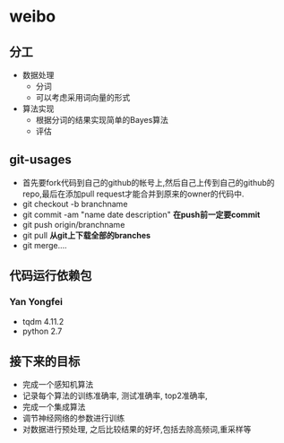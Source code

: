 # weibo
## 分工
- 数据处理
    - 分词
    - 可以考虑采用词向量的形式
- 算法实现
    - 根据分词的结果实现简单的Bayes算法
    - 评估
## git-usages
- 首先要fork代码到自己的github的帐号上,然后自己上传到自己的github的repo,最后在添加pull request才能合并到原来的owner的代码中.
- git checkout -b branchname
- git commit -am "name date description" __在push前一定要commit__
- git push origin/branchname
- git pull __从git上下载全部的branches__
- git merge....

## 代码运行依赖包
### Yan Yongfei
- tqdm 4.11.2
- python 2.7

## 接下来的目标
- 完成一个感知机算法
- 记录每个算法的训练准确率, 测试准确率, top2准确率, 
- 完成一个集成算法
- 调节神经网络的参数进行训练
- 对数据进行预处理, 之后比较结果的好坏,包括去除高频词,重采样等 